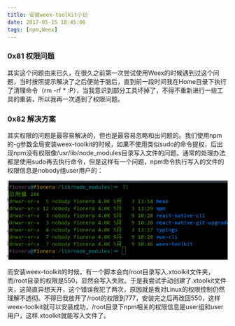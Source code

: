 ```yaml
---
title: 安装weex-toolkit小记
date: 2017-05-15 18:45:06
tags: [npm,Weex]
---
```


### 0x81 权限问题
其实这个问题由来已久，在很久之前第一次尝试使用Weex的时候遇到过这个问题，当时按照提示解决了之后便抛于脑后，直到前一段时间我在Home目录下执行了清理命令（rm -rf * :P），当我意识到部分工具坏掉了，不得不重新进行一些工具的重装，所以我再一次遇到了权限问题。

### 0x82 解决方案
其实权限的问题是最容易解决的，但也是最容易忽略和出问题的。我们使用npm的-g参数全局安装weex-toolkit的时候，如果不使用类似sudo的命令提权，后出现npm没有权限像/usr/lib/node_modules目录写入文件的问题。通常的处理办法都是使用sudo再去执行命令，但是这样有一个问题，npm命令执行写入的文件的权限信息是nobody组user用户的：

![npm全局安装的权限信息](/images/2017_05_15_01.png)

而安装weex-toolkit的时候，有一个脚本会向/root目录写入.xtoolkit文件夹，而/root目录的权限是550，显然会写入失败。于是我尝试手动创建了.xtoolkit文件夹，这简直异想天开，这个错误我犯了两次，原因就是我对Linux的权限控制仍然理解不透彻。不得已我放开了/root的权限到777，安装完之后再改回550，这样weex-toolkit就可以安装成功，/root目录下npm相关的权限信息是user组和user用户，这样.xtoolkit就能写入文件了。
